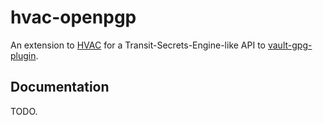 # hvac-openpgp

An extension to [HVAC](https://github.com/hvac/hvac) for a
Transit-Secrets-Engine-like API to
[vault-gpg-plugin](https://github.com/LeSuisse/vault-gpg-plugin).

## Documentation

TODO.
